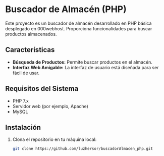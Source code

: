 # Buscador de Almacén (PHP)

Este proyecto es un buscador de almacén desarrollado en PHP básica desplegado en 000webhost. Proporciona funcionalidades para buscar productos almacenados.

## Características

- **Búsqueda de Productos:** Permite buscar productos en el almacén.
- **Interfaz Web Amigable:** La interfaz de usuario está diseñada para ser fácil de usar.

## Requisitos del Sistema

- PHP 7.x
- Servidor web (por ejemplo, Apache)
- MySQL

## Instalación

1. Clona el repositorio en tu máquina local:

   ```bash
   git clone https://github.com/luzhersor/buscadorAlmacen_php.git
